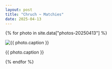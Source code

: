 ```yaml
---
layout: post
title: "Chruch ~ Matchies"
date: 2025-04-13
---
```


{% for photo in site.data["photos-20250413"] %}
  <div>
    <img src="{{ site.baseurl }}/photos/{{ photo.file }}" alt="{{ photo.caption }}">
    <p>{{ photo.caption }}</p>
  </div>
{% endfor %}